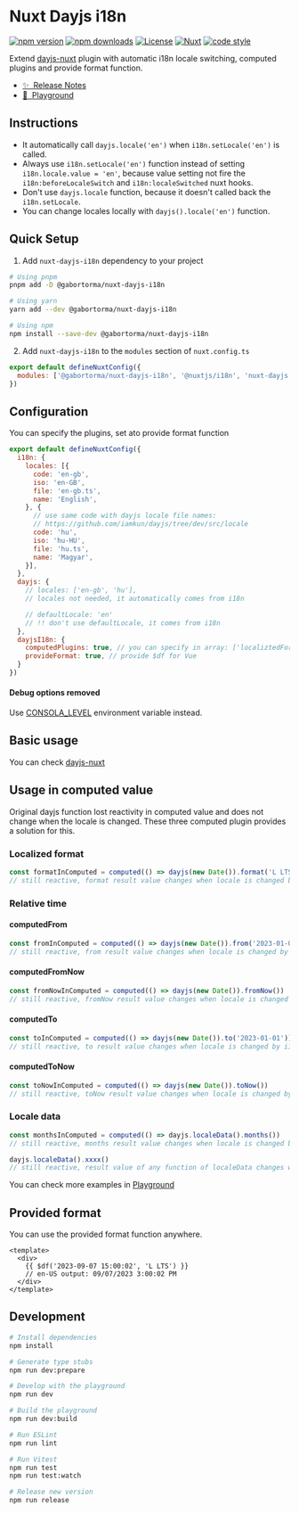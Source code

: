 # Nuxt Dayjs i18n

[![npm version][npm-version-src]][npm-version-href]
[![npm downloads][npm-downloads-src]][npm-downloads-href]
[![License][license-src]][license-href]
[![Nuxt][nuxt-src]][nuxt-href]
[![code style][code-style-src]][code-style-href]

Extend [dayjs-nuxt](https://github.com/fumeapp/dayjs) plugin with automatic i18n locale switching, computed plugins and provide format function.

- [✨ &nbsp;Release Notes](/CHANGELOG.md)
- [👾 &nbsp;Playground](https://stackblitz.com/edit/nuxt-dayjs-i18n)

## Instructions

<!-- Highlight some of the features your module provide here -->

- It automatically call `dayjs.locale('en')` when `i18n.setLocale('en')` is called.
- Always use `i18n.setLocale('en')` function instead of setting `i18n.locale.value = 'en'`,
  because value setting not fire the `i18n:beforeLocaleSwitch` and `i18n:localeSwitched` nuxt hooks.
- Don't use `dayjs.locale` function, because it doesn't called back the `i18n.setLocale`.
- You can change locales locally with `dayjs().locale('en')` function.

## Quick Setup

1. Add `nuxt-dayjs-i18n` dependency to your project

```bash
# Using pnpm
pnpm add -D @gabortorma/nuxt-dayjs-i18n

# Using yarn
yarn add --dev @gabortorma/nuxt-dayjs-i18n

# Using npm
npm install --save-dev @gabortorma/nuxt-dayjs-i18n
```

2. Add `nuxt-dayjs-i18n` to the `modules` section of `nuxt.config.ts`

```js
export default defineNuxtConfig({
  modules: ['@gabortorma/nuxt-dayjs-i18n', '@nuxtjs/i18n', 'nuxt-dayjs'],
})
```

## Configuration

You can specify the plugins, set ato provide format function

```js
export default defineNuxtConfig({
  i18n: {
    locales: [{
      code: 'en-gb',
      iso: 'en-GB',
      file: 'en-gb.ts',
      name: 'English',
    }, {
      // use same code with dayjs locale file names:
      // https://github.com/iamkun/dayjs/tree/dev/src/locale
      code: 'hu',
      iso: 'hu-HU',
      file: 'hu.ts',
      name: 'Magyar',
    }],
  },
  dayjs: {
    // locales: ['en-gb', 'hu'],
    // locales not needed, it automatically comes from i18n

    // defaultLocale: 'en'
    // !! don't use defaultLocale, it comes from i18n
  },
  dayjsI18n: {
    computedPlugins: true, // you can specify in array: ['localiztedFormat', 'relativeTime', 'localeData']
    provideFormat: true, // provide $df for Vue
  }
})
```

#### Debug options removed

Use [CONSOLA_LEVEL](https://github.com/unjs/consola?tab=readme-ov-file#log-level) environment variable instead.

## Basic usage

You can check [dayjs-nuxt](https://github.com/fumeapp/dayjs#basic-usage)

## Usage in computed value

Original dayjs function lost reactivity in computed value and does not change when the locale is changed.
These three computed plugin provides a solution for this.

### Localized format

```js
const formatInComputed = computed(() => dayjs(new Date()).format('L LTS'))
// still reactive, format result value changes when locale is changed by i18n.setLocale
```

### Relative time

#### computedFrom

```js
const fromInComputed = computed(() => dayjs(new Date()).from('2023-01-01'))
// still reactive, from result value changes when locale is changed by i18n.setLocale
```

#### computedFromNow

```js
const fromNowInComputed = computed(() => dayjs(new Date()).fromNow())
// still reactive, fromNow result value changes when locale is changed by i18n.setLocale
```

#### computedTo

```js
const toInComputed = computed(() => dayjs(new Date()).to('2023-01-01'))
// still reactive, to result value changes when locale is changed by i18n.setLocale
```

#### computedToNow

```js
const toNowInComputed = computed(() => dayjs(new Date()).toNow())
// still reactive, toNow result value changes when locale is changed by i18n.setLocale
```

### Locale data

```js
const monthsInComputed = computed(() => dayjs.localeData().months())
// still reactive, months result value changes when locale is changed by i18n.setLocale

dayjs.localeData().xxxx()
// still reactive, result value of any function of localeData changes when locale is changed by i18n.setLocale
```

You can check more examples in [Playground](https://stackblitz.com/edit/nuxt-dayjs-i18n)

## Provided format

You can use the provided format function anywhere.

```vue
<template>
  <div>
    {{ $df('2023-09-07 15:00:02', 'L LTS') }}
    // en-US output: 09/07/2023 3:00:02 PM
  </div>
</template>
```

## Development

```bash
# Install dependencies
npm install

# Generate type stubs
npm run dev:prepare

# Develop with the playground
npm run dev

# Build the playground
npm run dev:build

# Run ESLint
npm run lint

# Run Vitest
npm run test
npm run test:watch

# Release new version
npm run release
```

<!-- Badges -->

[npm-version-src]: https://img.shields.io/npm/v/@gabortorma/nuxt-dayjs-i18n/latest.svg?style=flat&colorA=020420&colorB=00DC82
[npm-version-href]: https://npmjs.com/package/@gabortorma/nuxt-dayjs-i18n
[npm-downloads-src]: https://img.shields.io/npm/dm/@gabortorma/nuxt-dayjs-i18n.svg?style=flat&colorA=020420&colorB=00DC82
[npm-downloads-href]: https://npmjs.com/package/@gabortorma/nuxt-dayjs-i18n
[license-src]: https://img.shields.io/npm/l/@gabortorma/nuxt-dayjs-i18n.svg?style=flat&colorA=020420&colorB=00DC82
[license-href]: https://npmjs.com/package/@gabortorma/nuxt-dayjs-i18n
[nuxt-src]: https://img.shields.io/badge/Nuxt-020420?logo=nuxt.js
[nuxt-href]: https://nuxt.com
[code-style-src]: https://antfu.me/badge-code-style.svg
[code-style-href]: https://github.com/antfu/eslint-config
